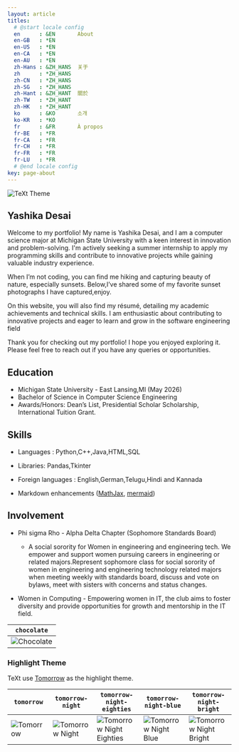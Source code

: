 ```yaml
---
layout: article
titles:
  # @start locale config
  en      : &EN       About
  en-GB   : *EN
  en-US   : *EN
  en-CA   : *EN
  en-AU   : *EN
  zh-Hans : &ZH_HANS  关于
  zh      : *ZH_HANS
  zh-CN   : *ZH_HANS
  zh-SG   : *ZH_HANS
  zh-Hant : &ZH_HANT  關於
  zh-TW   : *ZH_HANT
  zh-HK   : *ZH_HANT
  ko      : &KO       소개
  ko-KR   : *KO
  fr      : &FR       À propos
  fr-BE   : *FR
  fr-CA   : *FR
  fr-CH   : *FR
  fr-FR   : *FR
  fr-LU   : *FR
  # @end locale config
key: page-about
---
```


![TeXt Theme](https://raw.githubusercontent.com/kitian616/jekyll-TeXt-theme/master/screenshots/TeXt-home.jpg)

## Yashika Desai

Welcome to my portfolio! My name is Yashika Desai, and I am a computer science major at Michigan State University with a keen interest in innovation and problem-solving. I'm actively seeking a summer internship to apply my programming skills and contribute to innovative projects while gaining valuable industry experience.

When I’m not coding, you can find me hiking and capturing beauty of nature, especially sunsets. Below,I’ve shared some of my favorite sunset photographs I have captured,enjoy.

On this website, you will also find my résumé, detailing my academic achievements and technical skills. I am enthusiastic about contributing to innovative projects and eager to learn and grow in the software engineering field

Thank you for checking out my portfolio! I hope you enjoyed exploring it. Please feel free to reach out if you have any queries or opportunities.


## Education
- Michigan State University - East Lansing,MI                                                 (May 2026)
- Bachelor of Science in Computer Science Engineering
- Awards/Honors: Dean’s List, Presidential Scholar Scholarship, International Tuition Grant. 


## Skills 

- Languages : Python,C++,Java,HTML,SQL
- Libraries: Pandas,Tkinter
- Foreign languages : English,German,Telugu,Hindi and Kannada


- Markdown enhancements ([MathJax](https://www.mathjax.org/), [mermaid](https://mermaidjs.github.io/)) 

## Involvement

- Phi sigma Rho - Alpha Delta Chapter (Sophomore Standards Board)

  - A social sorority for Women in engineering and engineering tech. We empower and support women     pursuing careers in engineering or related majors.Represent sophomore class for social sorority of women in engineering and engineering technology related majors when meeting weekly with standards board, discuss and vote on bylaws, meet with sisters with concerns and status changes.

- Women in Computing
       - Empowering women in IT, the club aims to foster diversity and provide opportunities for growth and mentorship in the IT field.




| `chocolate` | 
|  --- |
| ![Chocolate](https://raw.githubusercontent.com/kitian616/jekyll-TeXt-theme/master/screenshots/skins_chocolate.jpg) |

### Highlight Theme

TeXt use [Tomorrow](https://github.com/chriskempson/tomorrow-theme) as the highlight theme.

| `tomorrow` | `tomorrow-night` | `tomorrow-night-eighties` | `tomorrow-night-blue` | `tomorrow-night-bright` |
| --- |  --- | --- | --- |  --- |
| ![Tomorrow](https://raw.githubusercontent.com/kitian616/jekyll-TeXt-theme/master/screenshots/highlight_tomorrow.png) | ![Tomorrow Night](https://raw.githubusercontent.com/kitian616/jekyll-TeXt-theme/master/screenshots/highlight_tomorrow-night.png) | ![Tomorrow Night Eighties](https://raw.githubusercontent.com/kitian616/jekyll-TeXt-theme/master/screenshots/highlight_tomorrow-night-eighties.png) | ![Tomorrow Night Blue](https://raw.githubusercontent.com/kitian616/jekyll-TeXt-theme/master/screenshots/highlight_tomorrow-night-blue.png) | ![Tomorrow Night Bright](https://raw.githubusercontent.com/kitian616/jekyll-TeXt-theme/master/screenshots/highlight_tomorrow-night-bright.png) |
